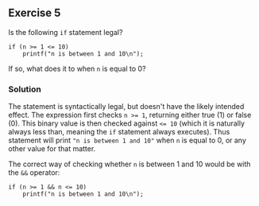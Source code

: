 ## Exercise 5
Is the following `if` statement legal?
```
if (n >= 1 <= 10)
    printf("n is between 1 and 10\n");
```
If so, what does it to when `n` is equal to 0?

### Solution
The statement is syntactically legal, but doesn't have the likely intended effect. The expression first checks `n >= 1`, returning either true (1) or false (0). This binary value is then checked against `<= 10` (which it is naturally always less than, meaning the `if` statement always executes). Thus statement will print `"n is between 1 and 10"` when `n` is equal to 0, or any other value for that matter.

The correct way of checking whether `n` is between 1 and 10 would be with the `&&` operator:

```
if (n >= 1 && n <= 10)
    printf("n is between 1 and 10\n");
```